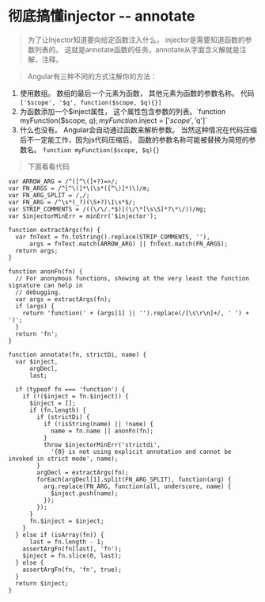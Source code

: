 彻底搞懂injector -- annotate
============================

> 为了让Injector知道要向给定函数注入什么， injector是需要知道函数的参数列表的。 这就是annotate函数的任务。annotate从字面含义解就是注解，注释。

> Angular有三种不同的方式注解你的方法：

1. 使用数组。 数组的最后一个元素为函数， 其他元素为函数的参数名称。 代码`['$scope', '$q', function($scope, $q){}]`
2. 为函数添加一个$inject属性， 这个属性包含参数的列表。`function myFunction($scope, $q){}; myFunction.$inject = ['$scope', '$q']`
3. 什么也没有。 Angular会自动通过函数来解析参数。 当然这种情况在代码压缩后不一定能工作，因为js代码压缩后， 函数的参数名称可能被替换为简短的参数名。 `function myFunction($scope, $q){}`

> 下面看看代码

```
var ARROW_ARG = /^([^\(]+?)=>/;
var FN_ARGS = /^[^\(]*\(\s*([^\)]*)\)/m;
var FN_ARG_SPLIT = /,/;
var FN_ARG = /^\s*(_?)(\S+?)\1\s*$/;
var STRIP_COMMENTS = /((\/\/.*$)|(\/\*[\s\S]*?\*\/))/mg;
var $injectorMinErr = minErr('$injector');

function extractArgs(fn) {
  var fnText = fn.toString().replace(STRIP_COMMENTS, ''),
      args = fnText.match(ARROW_ARG) || fnText.match(FN_ARGS);
  return args;
}

function anonFn(fn) {
  // For anonymous functions, showing at the very least the function signature can help in
  // debugging.
  var args = extractArgs(fn);
  if (args) {
    return 'function(' + (args[1] || '').replace(/[\s\r\n]+/, ' ') + ')';
  }
  return 'fn';
}

function annotate(fn, strictDi, name) {
  var $inject,
      argDecl,
      last;

  if (typeof fn === 'function') {
    if (!($inject = fn.$inject)) {
      $inject = [];
      if (fn.length) {
        if (strictDi) {
          if (!isString(name) || !name) {
            name = fn.name || anonFn(fn);
          }
          throw $injectorMinErr('strictdi',
            '{0} is not using explicit annotation and cannot be invoked in strict mode', name);
        }
        argDecl = extractArgs(fn);
        forEach(argDecl[1].split(FN_ARG_SPLIT), function(arg) {
          arg.replace(FN_ARG, function(all, underscore, name) {
            $inject.push(name);
          });
        });
      }
      fn.$inject = $inject;
    }
  } else if (isArray(fn)) {
      last = fn.length - 1;
    assertArgFn(fn[last], 'fn');
    $inject = fn.slice(0, last);
  } else {
    assertArgFn(fn, 'fn', true);
  }
  return $inject;
}
```
